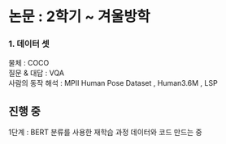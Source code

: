 # 논문 : 2학기 ~ 겨울방학

### 1. 데이터 셋

물체 : COCO <br>
질문 & 대답 : VQA <br>
사람의 동작 해석 : MPII Human Pose Dataset , Human3.6M , LSP

## 진행 중
1단계 : BERT 분류를 사용한 재학습 과정 데이터와 코드 만드는 중
